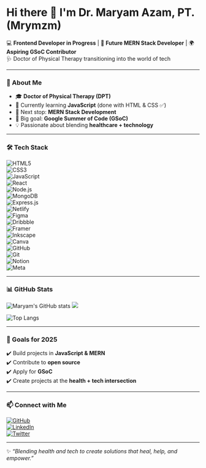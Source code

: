 # Hi there 👋 I'm Dr. Maryam Azam, PT. (Mrymzm)  

💻 **Frontend Developer in Progress** | 🎯 **Future MERN Stack Developer** | 🌍 **Aspiring GSoC Contributor**  
🩺 Doctor of Physical Therapy transitioning into the world of tech  

---

### 🚀 About Me  
- 🎓 **Doctor of Physical Therapy (DPT)**  
- 🌱 Currently learning **JavaScript** (done with HTML & CSS ✅)  
- 🔭 Next stop: **MERN Stack Development**  
- 🎯 Big goal: **Google Summer of Code (GSoC)**  
- 💡 Passionate about blending **healthcare + technology**  

---

### 🛠️ Tech Stack  

![HTML5](https://img.shields.io/badge/HTML5-E34F26?style=for-the-badge&logo=html5&logoColor=white)  
![CSS3](https://img.shields.io/badge/CSS3-1572B6?style=for-the-badge&logo=css3&logoColor=white)  
![JavaScript](https://img.shields.io/badge/JavaScript-F7DF1E?style=for-the-badge&logo=javascript&logoColor=black)  
![React](https://img.shields.io/badge/React-20232A?style=for-the-badge&logo=react&logoColor=61DAFB)  
![Node.js](https://img.shields.io/badge/Node.js-43853D?style=for-the-badge&logo=node.js&logoColor=white)  
![MongoDB](https://img.shields.io/badge/MongoDB-4EA94B?style=for-the-badge&logo=mongodb&logoColor=white)  
![Express.js](https://img.shields.io/badge/Express.js-000000?style=for-the-badge&logo=express&logoColor=white)  
![Netlify](https://img.shields.io/badge/netlify-%23000000.svg?style=for-the-badge&logo=netlify&logoColor=#00C7B7)  
![Figma](https://img.shields.io/badge/figma-%23F24E1E.svg?style=for-the-badge&logo=figma&logoColor=white)  
![Dribbble](https://img.shields.io/badge/Dribbble-EA4C89?style=for-the-badge&logo=dribbble&logoColor=white)  
![Framer](https://img.shields.io/badge/Framer-black?style=for-the-badge&logo=framer&logoColor=blue)  
![Inkscape](https://img.shields.io/badge/Inkscape-e0e0e0?style=for-the-badge&logo=inkscape&logoColor=080A13)  
![Canva](https://img.shields.io/badge/Canva-%2300C4CC.svg?style=for-the-badge&logo=Canva&logoColor=white)  
![GitHub](https://img.shields.io/badge/github-%23121011.svg?style=for-the-badge&logo=github&logoColor=white)  
![Git](https://img.shields.io/badge/git-%23F05033.svg?style=for-the-badge&logo=git&logoColor=white)  
![Notion](https://img.shields.io/badge/Notion-%23000000.svg?style=for-the-badge&logo=notion&logoColor=white)  
![Meta](https://img.shields.io/badge/Meta-%230467DF.svg?style=for-the-badge&logo=Meta&logoColor=white)  

---

### 📊 GitHub Stats  

![Maryam's GitHub stats](https://github-readme-stats.vercel.app/api?username=Mrymzm&show_icons=true&theme=radical)     ![](https://nirzak-streak-stats.vercel.app/?user=Mrymzm&theme=radical&hide_border=false)  

![Top Langs](https://github-readme-stats.vercel.app/api/top-langs/?username=Mrymzm&layout=compact&theme=radical)  




---

### 🌟 Goals for 2025  
✔️ Build projects in **JavaScript & MERN**  
✔️ Contribute to **open source**  
✔️ Apply for **GSoC**  
✔️ Create projects at the **health + tech intersection**  

---

### 📫 Connect with Me  

[![GitHub](https://img.shields.io/badge/GitHub-100000?style=for-the-badge&logo=github&logoColor=white)](https://github.com/Mrymzm)  
[![LinkedIn](https://img.shields.io/badge/LinkedIn-0077B5?style=for-the-badge&logo=linkedin&logoColor=white)](https://www.linkedin.com/in/dr-maryam-azam-pt-a4b157245/)  
[![Twitter](https://img.shields.io/badge/Twitter-1DA1F2?style=for-the-badge&logo=twitter&logoColor=white)](https://x.com/MaryamAzam50392)  

---

✨ *“Blending health and tech to create solutions that heal, help, and empower.”*  
